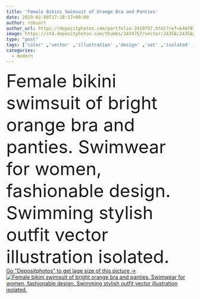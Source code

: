 ```yaml
---
title: 'Female Bikini Swimsuit of Orange Bra and Panties'
date: 2019-02-08T17:18:17+00:00
author: robuart
author_url: https://depositphotos.com/portfolio-2419757.html?ref=64678756
image: https://st4.depositphotos.com/thumbs/2419757/vector/24358/243582200/api_thumb_450.jpg?forcejpeg=true
type: "post"
tags: ['color' ,'vector' ,'illustration' ,'design' ,'set' ,'isolated' ,'bright' ,'season' ,'travel' ,'female' ,'summer' ,'clothing' ,'model' ,'orange' ,'sea' ,'style' ,'cartoon' ,'fashion' ,'modern' ,'symbol' ,'suit' ,'product' ,'elegant' ,'stylish' ,'glamour' ,'flat' ,'item' ,'wardrobe' ,'beach' ,'coast' ,'ocean' ,'clothes' ,'vacation' ,'look' ,'wear' ,'outfit' ,'swimming' ,'swim' ,'separate' ,'seaside' ,'fashionable' ,'summertime' ,'underwear' ,'bikini' ,'panties' ,'convenient' ,'swimwear' ,'bra' ,'swimsuit' ,'brassiere' ]
categories: 
  - modern
---
```

<div aling="center">
            <font size="60"> Female bikini swimsuit of bright orange bra and panties. Swimwear for women, fashionable design. Swimming stylish outfit vector illustration isolated.</font>   
</div>
<div>
    <a href='https://st4.depositphotos.com/thumbs/2419757/vector/24358/243582200/api_thumb_450.jpg?forcejpeg=true?ref=64678756' target=_blank > Go "Depositphotos" to get lage size of this picture ->
        <img href='https://st4.depositphotos.com/thumbs/2419757/vector/24358/243582200/api_thumb_450.jpg?forcejpeg=true?ref=64678756' src='https://st4.depositphotos.com/2419757/24358/v/950/depositphotos_243582200-stock-illustration-female-bikini-swimsuit-of-orange.jpg?forcejpeg=true' alt='Female bikini swimsuit of bright orange bra and panties. Swimwear for women, fashionable design. Swimming stylish outfit vector illustration isolated.' >
    </a>
</div>
